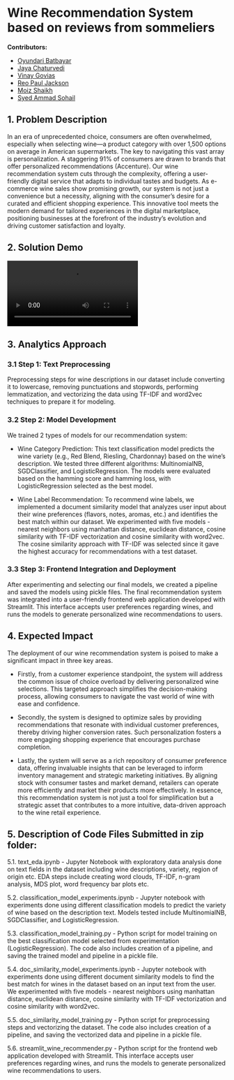 # Wine Recommendation System based on reviews from sommeliers

**Contributors:**
- [Oyundari Batbayar](https://github.com/obatbayar1)
- [Jaya Chaturvedi](https://github.com/Jaya2404)
- [Vinay Govias](https://github.com/vin1652)
- [Reo Paul Jackson](https://github.com/reojackson31)
- [Moiz Shaikh](https://github.com/MoizZahidShaikh)
- [Syed Ammad Sohail](https://github.com/ammadsohail99)

## 1. Problem Description
In an era of unprecedented choice, consumers are often overwhelmed, especially when selecting wine—a product category with over 1,500 options on average in American supermarkets. The key to navigating this vast array is personalization. A staggering 91% of consumers are drawn to brands that offer personalized recommendations (Accenture). Our wine recommendation system cuts through the complexity, offering a user-friendly digital service that adapts to individual tastes and budgets. As e-commerce wine sales show promising growth, our system is not just a convenience but a necessity, aligning with the consumer’s desire for a curated and efficient shopping experience. This innovative tool meets the modern demand for tailored experiences in the digital marketplace, positioning businesses at the forefront of the industry’s evolution and driving customer satisfaction and loyalty.

## 2. Solution Demo

<video controls src="Solution Demo.mp4" title="Solution Demo"></video>

## 3. Analytics Approach

### 3.1 Step 1: Text Preprocessing
Preprocessing steps for wine descriptions in our dataset include converting it to lowercase, removing punctuations and stopwords, performing lemmatization, and vectorizing the data using TF-IDF and word2vec techniques to prepare it for modeling.

### 3.2 Step 2: Model Development
We trained 2 types of models for our recommendation system:

- Wine Category Prediction: This text classification model predicts the wine variety (e.g., Red Blend, Riesling, Chardonnay) based on the wine’s description. We tested three different algorithms: MultinomialNB, SGDClassifier, and LogisticRegression. The models were evaluated based on the hamming score and hamming loss, with LogisticRegression selected as the best model.

- Wine Label Recommendation: To recommend wine labels, we implemented a document similarity model that analyzes user input about their wine preferences (flavors, notes, aromas, etc.) and identifies the best match within our dataset. We experimented with five models - nearest neighbors using manhattan distance, euclidean distance, cosine similarity with TF-IDF vectorization and cosine similarity with word2vec. The cosine similarity approach with TF-IDF was selected since it gave the highest accuracy for recommendations with a test dataset.

### 3.3 Step 3: Frontend Integration and Deployment
After experimenting and selecting our final models, we created a pipeline and saved the models using pickle files. The final recommendation system was integrated into a user-friendly frontend web application developed with Streamlit. This interface accepts user preferences regarding wines, and runs the models to generate personalized wine recommendations to users.


## 4. Expected Impact
The deployment of our wine recommendation system is poised to make a significant impact in three key areas.

- Firstly, from a customer experience standpoint, the system will address the common issue of choice overload by delivering personalized wine selections. This targeted approach simplifies the decision-making process, allowing consumers to navigate the vast world of wine with ease and confidence.

- Secondly, the system is designed to optimize sales by providing recommendations that resonate with individual customer preferences, thereby driving higher conversion rates. Such personalization fosters a more engaging shopping experience that encourages purchase completion. 

- Lastly, the system will serve as a rich repository of consumer preference data, offering invaluable insights that can be leveraged to inform inventory management and strategic marketing initiatives. By aligning stock with consumer tastes and market demand, retailers can operate more efficiently and market their products more effectively. In essence, this recommendation system is not just a tool for simplification but a strategic asset that
contributes to a more intuitive, data-driven approach to the wine retail experience.


## 5. Description of Code Files Submitted in zip folder:

5.1. text_eda.ipynb - Jupyter Notebook with exploratory data analysis done on text fields in the dataset including wine descriptions, variety, region of origin etc. EDA steps include creating word clouds, TF-IDF, n-gram analysis, MDS plot, word frequency bar plots etc.

5.2. classification_model_experiments.ipynb - Jupyter notebook with experiments done using different classification models to predict the variety of wine based on the description text. Models tested include MultinomialNB, SGDClassifier, and LogisticRegression.

5.3. classification_model_training.py - Python script for model training on the best classification model selected from experimentation (LogisticRegression). The code also includes creation of a pipeline, and saving the trained model and pipeline in a pickle file.

5.4. doc_similarity_model_experiments.ipynb - Jupyter notebook with experiments done using different document similarity models to find the best match for wines in the dataset based on an input text from the user. We experimented with five models - nearest neighbors using manhattan distance, euclidean distance, cosine similarity with TF-IDF vectorization and cosine similarity with word2vec.

5.5. doc_similarity_model_training.py - Python script for preprocessing steps and vectorizing the dataset. The code also includes creation of a pipeline, and saving the vectorized data and pipeline in a pickle file.

5.6. streamlit_wine_recommender.py - Python script for the frontend web application developed with Streamlit. This interface accepts user preferences regarding wines, and runs the models to generate personalized wine recommendations to users.